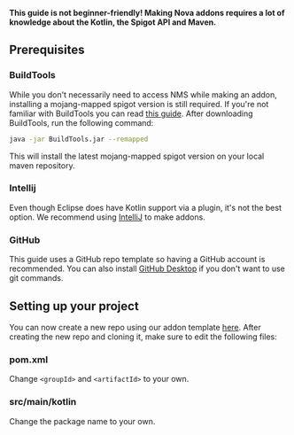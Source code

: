 **This guide is not beginner-friendly! Making Nova addons requires a lot of
knowledge about the Kotlin, the Spigot API and Maven.**

## Prerequisites

### BuildTools

While you don't necessarily need to access NMS while making an addon, installing a mojang-mapped spigot version is still
required. If you're not familiar with BuildTools you can read [this guide](https://www.spigotmc.org/wiki/buildtools/). After
downloading BuildTools, run the following command:

```bash
java -jar BuildTools.jar --remapped
```

This will install the latest mojang-mapped spigot version on your local maven repository.

### Intellij

Even though Eclipse does have Kotlin support via a plugin, it's not the best option. We recommend using [IntelliJ](https://www.jetbrains.com/idea/)
to make addons.

### GitHub

This guide uses a GitHub repo template so having a GitHub account is recommended. You can also install [GitHub Desktop](https://desktop.github.com/)
if you don't want to use git commands.

## Setting up your project

You can now create a new repo using our addon template [here](https://github.com/xenondevs/Nova-Addon-Template/generate).
After creating the new repo and cloning it, make sure to edit the following files:

### pom.xml

Change `<groupId>` and `<artifactId>` to your own.

### src/main/kotlin

Change the package name to your own.